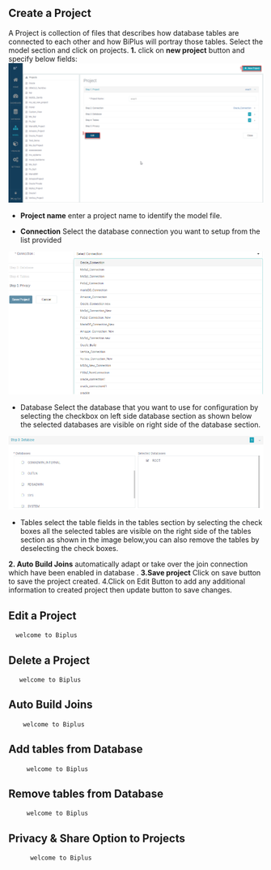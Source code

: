 ## Create a Project
A Project is collection of files that describes how database tables are connected to each other and how BiPlus will portray those tables.
   Select the model section and click on projects.
   **1.** click on **new project** button and specify below fields:![enter image description here](https://raw.githubusercontent.com/sv18042016/fp1/master/images/model1.png)  
 - **Project name** enter a project name to identify the model file.

- **Connection** Select the database connection you want to setup from the list provided

![enter image description here](https://raw.githubusercontent.com/sv18042016/fp1/master/images/model2.png)
- Database Select the database that you want to use for configuration by selecting the checkbox on left side database section as shown below the selected databases are visible on right side of the database section.

![enter image description here](https://raw.githubusercontent.com/sv18042016/fp1/master/images/model3.png)

- Tables select the table fields in the tables section by selecting the check boxes all the selected tables are visible on the right side of the tables section as shown in the image below,you can also remove the tables by deselecting the check boxes.

**2. Auto Build Joins**  automatically adapt or take over the join connection which have been enabled in database .
**3.Save project** Click on save button to save the project created.
4.Click on Edit Button to add any additional information to created project then update button to save changes.
## Edit a Project

      welcome to Biplus

## Delete a Project

       welcome to Biplus

## Auto Build Joins

        welcome to Biplus

## Add tables from Database

         welcome to Biplus

## Remove tables from Database

         welcome to Biplus

## Privacy & Share Option to Projects
  
          welcome to Biplus
<!--stackedit_data:
eyJoaXN0b3J5IjpbLTExMzA3MTUzNjFdfQ==
-->